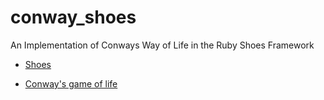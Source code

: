 conway_shoes
============

An Implementation of Conways Way of Life in the Ruby Shoes Framework

+ [Shoes](http://shoesrb.com/ "Shoes")

+ [Conway's game of life](http://en.wikipedia.org/wiki/Conway's_Game_of_Life "Conway's game of life")